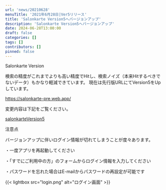 ```yaml
---
url: 'news/20210628'
menuTitle: '2021年6月28日|Ver5リリース'
title: 'Salonkarte Version5へバージョンアップ'
description: 'Salonkarte Version5へバージョンアップ'
date: 2024-06-28T13:00:00
draft: false
categories: []
tags: []
contributors: []
pinned: false
---
```


Salonkarte Version

検索の精度がこれまでよりも高い精度でHitし、検索ノイズ（本来Hitするべきでないデータ）もかなり軽減できています。
現在は先行版URLにてVersion5をUpしています。

https://salonkarte-pre.web.app/

変更内容は下記をご覧ください。

[salonkarteVersion5](salonkarteVersion5.pdf)

注意点

バージョンアップに伴いログイン情報が切れてしまうことが度々あります。

・一度アプリを再起動してください

・「すでにご利用中の方」のフォームからログイン情報を入力してください

・パスワードを忘れた場合はE-mailからパスワードの再設定が可能です

{{< lightbox src="login.png" alt="ログイン画面" >}}
